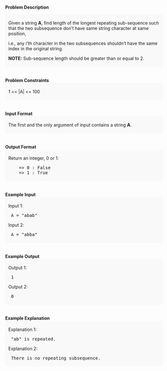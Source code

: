 <div class="markdown-content" id="problem-content">
<p><strong>Problem Description</strong><br/><div id="problem_description_markdown_content_value" style="background-color: #f9f9f9; padding: 5px 10px; "><p>Given a string <strong>A</strong>, find length of the longest repeating sub-sequence such that the two subsequence don’t have same string character at same position,</p>
<p>i.e., any i’th character in the two subsequences shouldn’t have the same index in the original string.</p>
<p><strong>NOTE:</strong> Sub-sequence length should be greater than or equal to 2.</p></div><br/><br/><strong>Problem Constraints</strong><br/><div id="problem_constraints_markdown_content_value" style="background-color: #f9f9f9; padding: 5px 10px; "><p> 1 &lt;= |A| &lt;= 100</p></div><br/><br/><strong>Input Format</strong><br/><div id="input_format_markdown_content_value" style="background-color: #f9f9f9; padding: 5px 10px; "><p>The first and the only argument of input contains a string <strong>A</strong>.</p></div><br/><br/><strong>Output Format</strong><br/><div id="output_format_markdown_content_value" style="background-color: #f9f9f9; padding: 5px 10px; "><p>Return an integer, 0 or 1:</p>
<pre>
    =&gt; 0 : False
    =&gt; 1 : True
</pre></div><br/><br/><strong>Example Input</strong><br/><div id="example_input_markdown_content_value" style="background-color: #f9f9f9; padding: 5px 10px; "><p>Input 1:</p>
<pre>
 A = "abab"
</pre>
<p>Input 2:</p>
<pre>
 A = "abba"
</pre></div><br/><br/><strong>Example Output</strong><br/><div id="example_output_markdown_content_value" style="background-color: #f9f9f9; padding: 5px 10px; "><p>Output 1:</p>
<pre>
 1
</pre>
<p>Output 2:</p>
<pre>
 0
</pre></div><br/><br/><strong>Example Explanation</strong><br/><div id="example_explanation_markdown_content_value" style="background-color: #f9f9f9; padding: 5px 10px; "><p>Explanation 1:</p>
<pre>
 "ab" is repeated.
</pre>
<p>Explanation 2:</p>
<pre>
 There is no repeating subsequence.
</pre></div><br/><br/></p>

</div>